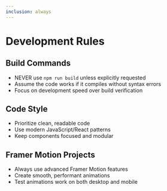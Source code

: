 ```yaml
---
inclusion: always
---
```


# Development Rules

## Build Commands

- NEVER use `npm run build` unless explicitly requested
- Assume the code works if it compiles without syntax errors
- Focus on development speed over build verification

## Code Style

- Prioritize clean, readable code
- Use modern JavaScript/React patterns
- Keep components focused and modular

## Framer Motion Projects

- Always use advanced Framer Motion features
- Create smooth, performant animations
- Test animations work on both desktop and mobile
